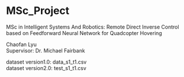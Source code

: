 # MSc_Project

MSc in Intelligent Systems And Robotics: Remote Direct Inverse Control based on Feedforward Neural Network for Quadcopter Hovering  
  
Chaofan Lyu  
Supervisor: Dr. Michael Fairbank  

dataset version1.0: data_s1_t1.csv  
dataset version2.0: test_s1_t1.csv  
